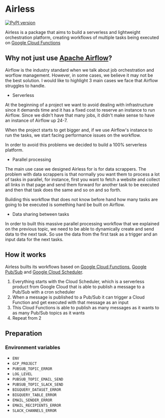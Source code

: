 
# Airless

[![PyPI version](https://badge.fury.io/py/airless.svg)](https://badge.fury.io/py/airless)

Airless is a package that aims to build a serverless and lightweight orchestration platform, creating workflows of multiple tasks being executed on [Google Cloud Functions](https://cloud.google.com/functions)


## Why not just use [Apache Airflow](https://airflow.apache.org/)?

Airflow is the industry standard when we talk about job orchestration and worflow management. However, in some cases, we believe it may not be the best solution. I would like to highlight 3 main cases we face that Airflow struggles to handle.

* Serverless

At the beginning of a project we want to avoid dealing with infrastructure since it demands time and it has a fixed cost to reserve an instance to run Airflow. Since we didn't have that many jobs, it didn't make sense to have an instance of Airflow up 24-7. 

When the project starts to get bigger and, if we use Airflow's instance to run the tasks, we start facing performance issues on the workflow.

In order to avoid this problems we decided to build a 100% serverless platform.

* Parallel processing

The main use case we designed Airless for is for data scrappers. The problem with data scrappers is that normally you want them to process a lot of tasks in parallel, for instance, first you want to fetch a website and collect all links in that page and send them forward for another task to be executed and then that task does the same and so on and so forth.

Building this workflow that does not know before hand how many tasks are going to be executed is something hard be built on Airflow.

* Data sharing between tasks

In order to built this massive parallel processing workflow that we explained on the previous topic, we need to be able to dynamically create and send data to the next task. So use the data from the first task as a trigger and an input data for the next tasks. 

## How it works

Airless builts its workflows based on [Google Cloud Functions](https://cloud.google.com/functions), [Google Pub/Sub](https://cloud.google.com/pubsub) and [Google Cloud Scheduler](https://cloud.google.com/scheduler).

1. Everything starts with the Cloud Scheduler, which is a serverless product from Google Cloud that is able to publish a message to a Pub/Sub with a cron scheduler
2. When a message is published to a Pub/Sub it can trigger a Cloud Function and get executed with that message as an input
3. This Cloud Functions is able to publish as many messages as it wants to as many Pub/Sub topics as it wants
4. Repeat from 2


## Preparation


### Environment variables

* `ENV`
* `GCP_PROJECT`
* `PUBSUB_TOPIC_ERROR`
* `LOG_LEVEL`
* `PUBSUB_TOPIC_EMAIL_SEND`
* `PUBSUB_TOPIC_SLACK_SEND`
* `BIGQUERY_DATASET_ERROR`
* `BIGQUERY_TABLE_ERROR`
* `EMAIL_SENDER_ERROR`
* `EMAIL_RECIPIENTS_ERROR`
* `SLACK_CHANNELS_ERROR`